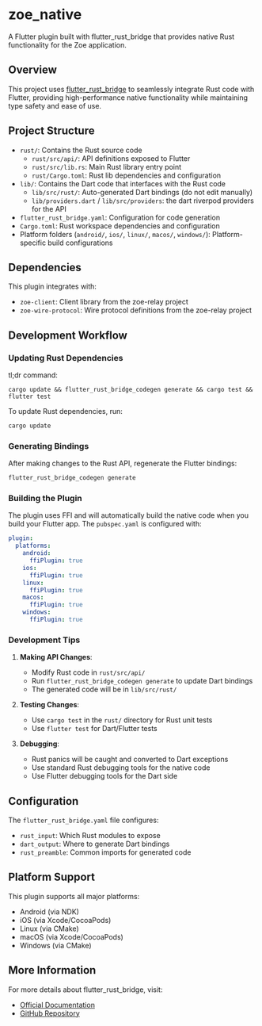 # zoe_native

A Flutter plugin built with flutter_rust_bridge that provides native Rust functionality for the Zoe application.

## Overview

This project uses [flutter_rust_bridge](https://cjycode.com/flutter_rust_bridge/) to seamlessly integrate Rust code with Flutter, providing high-performance native functionality while maintaining type safety and ease of use.

## Project Structure

* `rust/`: Contains the Rust source code
  * `rust/src/api/`: API definitions exposed to Flutter
  * `rust/src/lib.rs`: Main Rust library entry point
  * `rust/Cargo.toml`: Rust lib dependencies and configuration
* `lib/`: Contains the Dart code that interfaces with the Rust code
  * `lib/src/rust/`: Auto-generated Dart bindings (do not edit manually)
  * `lib/providers.dart` / `lib/src/providers`: the dart riverpod providers for the API 
* `flutter_rust_bridge.yaml`: Configuration for code generation
* `Cargo.toml`: Rust workspace dependencies and configuration
* Platform folders (`android/`, `ios/`, `linux/`, `macos/`, `windows/`): Platform-specific build configurations

## Dependencies

This plugin integrates with:
- `zoe-client`: Client library from the zoe-relay project
- `zoe-wire-protocol`: Wire protocol definitions from the zoe-relay project

## Development Workflow

### Updating Rust Dependencies

tl;dr command:
```
cargo update && flutter_rust_bridge_codegen generate && cargo test && flutter test
```

To update Rust dependencies, run:

```bash
cargo update
```

### Generating Bindings

After making changes to the Rust API, regenerate the Flutter bindings:

```bash
flutter_rust_bridge_codegen generate
```

### Building the Plugin

The plugin uses FFI and will automatically build the native code when you build your Flutter app. The `pubspec.yaml` is configured with:

```yaml
plugin:
  platforms:
    android:
      ffiPlugin: true
    ios:
      ffiPlugin: true
    linux:
      ffiPlugin: true
    macos:
      ffiPlugin: true
    windows:
      ffiPlugin: true
```

### Development Tips

1. **Making API Changes**: 
   - Modify Rust code in `rust/src/api/`
   - Run `flutter_rust_bridge_codegen generate` to update Dart bindings
   - The generated code will be in `lib/src/rust/`

2. **Testing Changes**:
   - Use `cargo test` in the `rust/` directory for Rust unit tests
   - Use `flutter test` for Dart/Flutter tests

3. **Debugging**:
   - Rust panics will be caught and converted to Dart exceptions
   - Use standard Rust debugging tools for the native code
   - Use Flutter debugging tools for the Dart side

## Configuration

The `flutter_rust_bridge.yaml` file configures:
- `rust_input`: Which Rust modules to expose
- `dart_output`: Where to generate Dart bindings
- `rust_preamble`: Common imports for generated code

## Platform Support

This plugin supports all major platforms:
- Android (via NDK)
- iOS (via Xcode/CocoaPods)
- Linux (via CMake)
- macOS (via Xcode/CocoaPods)  
- Windows (via CMake)

## More Information

For more details about flutter_rust_bridge, visit:
- [Official Documentation](https://cjycode.com/flutter_rust_bridge/)
- [GitHub Repository](https://github.com/fzyzcjy/flutter_rust_bridge)

